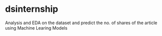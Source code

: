 # dsinternship

Analysis and EDA on the dataset and predict the no. of shares of the article using Machine Learing Models
